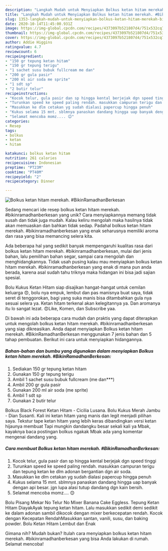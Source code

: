 ```yaml
---
description: "Langkah Mudah untuk Menyiapkan Bolkus ketan hitam merekah. #BikinRamadhanBerkesan, Enak Banget"
title: "Langkah Mudah untuk Menyiapkan Bolkus ketan hitam merekah. #BikinRamadhanBerkesan, Enak Banget"
slug: 1353-langkah-mudah-untuk-menyiapkan-bolkus-ketan-hitam-merekah-bikinramadhanberkesan-enak-banget
date: 2020-10-14T11:45:00.931Z
image: https://img-global.cpcdn.com/recipes/4373097b521807d4/751x532cq70/bolkus-ketan-hitam-merekah-bikinramadhanberkesan-foto-resep-utama.jpg
thumbnail: https://img-global.cpcdn.com/recipes/4373097b521807d4/751x532cq70/bolkus-ketan-hitam-merekah-bikinramadhanberkesan-foto-resep-utama.jpg
cover: https://img-global.cpcdn.com/recipes/4373097b521807d4/751x532cq70/bolkus-ketan-hitam-merekah-bikinramadhanberkesan-foto-resep-utama.jpg
author: Addie Higgins
ratingvalue: 4.7
reviewcount: 6
recipeingredient:
- "150 gr tepung ketan hitam"
- "150 gr tepung terigu"
- "1 sachet susu bubuk fullcream me dan"
- "200 gr gula pasir"
- "200 ml air soda me sprite"
- "1 sdt sp"
- "2 butir telur"
recipeinstructions:
- "Kocok telur, gula pasir dan sp hingga kental berjejak dgn speed tinggi"
- "Turunkan speed ke speed paling rendah. masukkan campuran terigu dan tepung ketan ke dlm adonan bergantian dgn air soda."
- "Masukkan ke dlm cetakan yg sudah dialasi papercup hingga penuh"
- "Kukus selama 15 mnt. sblmnya panaskan dandang hingga uap banyak dengan api besar. jgn lupa alasi tutup dandang dgn kain bersih."
- "Selamat mencoba momz.... 😊"
categories:
- Resep
tags:
- bolkus
- ketan
- hitam

katakunci: bolkus ketan hitam 
nutrition: 261 calories
recipecuisine: Indonesian
preptime: "PT23M"
cooktime: "PT40M"
recipeyield: "2"
recipecategory: Dinner

---
```



![Bolkus ketan hitam merekah. #BikinRamadhanBerkesan](https://img-global.cpcdn.com/recipes/4373097b521807d4/751x532cq70/bolkus-ketan-hitam-merekah-bikinramadhanberkesan-foto-resep-utama.jpg)

Sedang mencari ide resep bolkus ketan hitam merekah. #bikinramadhanberkesan yang unik? Cara menyiapkannya memang tidak susah dan tidak juga mudah. Kalau keliru mengolah maka hasilnya tidak akan memuaskan dan bahkan tidak sedap. Padahal bolkus ketan hitam merekah. #bikinramadhanberkesan yang enak seharusnya memiliki aroma dan rasa yang bisa memancing selera kita.

Ada beberapa hal yang sedikit banyak mempengaruhi kualitas rasa dari bolkus ketan hitam merekah. #bikinramadhanberkesan, mulai dari jenis bahan, lalu pemilihan bahan segar, sampai cara mengolah dan menghidangkannya. Tidak usah pusing kalau mau menyiapkan bolkus ketan hitam merekah. #bikinramadhanberkesan yang enak di mana pun anda berada, karena asal sudah tahu triknya maka hidangan ini bisa jadi sajian spesial.

Bolu Kukus Ketan Hitam siap disajikan hangat-hangat untuk cemilan keluarga 😍, bolu nya empuk, lembut dan pas manisnya buat saya, tidak seret di tenggorokan, bagi yang suka manis bisa ditambahkan gula nya sesuai selera ya. Ketan hitam terkenal akan kelegitannya ya. Dan aromanya itu lo sangat lezat. 😍Like, Komen, dan Subscribe yaa.


Di bawah ini ada beberapa cara mudah dan praktis yang dapat diterapkan untuk mengolah bolkus ketan hitam merekah. #bikinramadhanberkesan yang siap dikreasikan. Anda dapat menyiapkan Bolkus ketan hitam merekah. #BikinRamadhanBerkesan menggunakan 7 jenis bahan dan 5 tahap pembuatan. Berikut ini cara untuk menyiapkan hidangannya.

<!--inarticleads1-->

##### Bahan-bahan dan bumbu yang digunakan dalam menyiapkan Bolkus ketan hitam merekah. #BikinRamadhanBerkesan:

1. Sediakan 150 gr tepung ketan hitam
1. Gunakan 150 gr tepung terigu
1. Ambil 1 sachet susu bubuk fullcream (me dan***)
1. Ambil 200 gr gula pasir
1. Gunakan 200 ml air soda (me sprite)
1. Ambil 1 sdt sp
1. Gunakan 2 butir telur


Bolkus Black Forest Ketan Hitam - Cicilia Lusana. Bolu Kukus Merah Jambu - Dian Susanti. Kali ini ketan hitam yang manis dan legit menjadi pilihan saya. Tekstur tape ketan hitam yang lebih keras dibandingkan versi ketan hijaunya membuat Tapi mungkin dandangku besar sekali kali ya Mbak, kayaknya baca postingan bolkus ngakak Mbak ada yang komentar mengenai dandang yang. 

<!--inarticleads2-->

##### Cara membuat Bolkus ketan hitam merekah. #BikinRamadhanBerkesan:

1. Kocok telur, gula pasir dan sp hingga kental berjejak dgn speed tinggi
1. Turunkan speed ke speed paling rendah. masukkan campuran terigu dan tepung ketan ke dlm adonan bergantian dgn air soda.
1. Masukkan ke dlm cetakan yg sudah dialasi papercup hingga penuh
1. Kukus selama 15 mnt. sblmnya panaskan dandang hingga uap banyak dengan api besar. jgn lupa alasi tutup dandang dgn kain bersih.
1. Selamat mencoba momz.... 😊


Bolu Pisang Mekar No Telur No Mixer Banana Cake Eggless. Tepung Ketan Hitam DiayakAyak tepung ketan hitam. Lalu masukkan sedikit demi sedikit ke dalam adonan sambil dikocok dengan mixer berkecepatan rendah. Kocok dengan Kecepatan RendahMasukkan santan, vanili, susu, dan baking powder. Bolu Ketan Hitam Lembut dan Enak 

Gimana nih? Mudah bukan? Itulah cara menyiapkan bolkus ketan hitam merekah. #bikinramadhanberkesan yang bisa Anda lakukan di rumah. Selamat mencoba!
